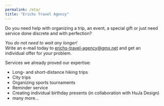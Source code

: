 ```yaml
---
permalink: /eta/
title: "Erichs Travel Agency"
---
```


Do you need help with organizing a trip, an event, a special gift or just need service done discrete and with perfection?

*You do not need to wait any longer!*  
Write an e-mail today to <erichs-travel-agency@gmx.net> and get an individual offer for _your_ problem.

Services we already proved our expertise:
- Long- and short-distance hiking trips
- City trips
- Organizing sports tournaments
- Reminder service
- Creating individual birthday presents (in collaboration with HuJa Design)
- many more...
